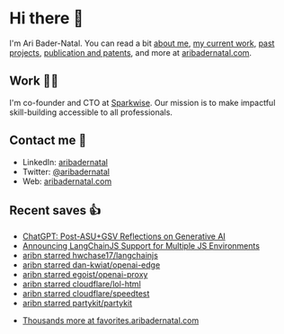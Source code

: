 # Hi there  👋

I'm Ari Bader-Natal. You can read a bit [about me](https://aribadernatal.com), [my current work](https://aribadernatal.com/projects/Sparkwise/), [past projects](https://aribadernatal.com/projects/), [publication and patents](https://aribadernatal.com/publications), and more at [aribadernatal.com](https://aribadernatal.com).

## Work  👨‍💻

I'm co-founder and CTO at [Sparkwise](https://sparkwise.co). Our mission is to make impactful skill-building accessible to all professionals.

## Contact me  💬 

- LinkedIn: [aribadernatal](https://linkedin.com/in/aribadernatal)
- Twitter: [@aribadernatal](https://twitter.com/aribadernatal)
- Web: [aribadernatal.com](https://aribadernatal.com)

## Recent saves  👍

<!--START_SECTION:feed-->
* [ChatGPT: Post-ASU+GSV Reflections on Generative AI](https:&#x2F;&#x2F;favorites.aribadernatal.com&#x2F;pocket-favorites&#x2F;2023&#x2F;04&#x2F;chatgpt-post-asugsv-reflections-on-generative-ai&#x2F;)
* [Announcing LangChainJS Support for Multiple JS Environments](https:&#x2F;&#x2F;favorites.aribadernatal.com&#x2F;pocket-favorites&#x2F;2023&#x2F;04&#x2F;announcing-langchainjs-support-for-multiple-js-environments&#x2F;)
* [aribn starred hwchase17&#x2F;langchainjs](https:&#x2F;&#x2F;favorites.aribadernatal.com&#x2F;github-favorites&#x2F;2023&#x2F;04&#x2F;aribn-starred-hwchase17-langchainjs&#x2F;)
* [aribn starred dan-kwiat&#x2F;openai-edge](https:&#x2F;&#x2F;favorites.aribadernatal.com&#x2F;github-favorites&#x2F;2023&#x2F;04&#x2F;aribn-starred-dan-kwiat-openai-edge&#x2F;)
* [aribn starred egoist&#x2F;openai-proxy](https:&#x2F;&#x2F;favorites.aribadernatal.com&#x2F;github-favorites&#x2F;2023&#x2F;04&#x2F;aribn-starred-egoist-openai-proxy&#x2F;)
* [aribn starred cloudflare&#x2F;lol-html](https:&#x2F;&#x2F;favorites.aribadernatal.com&#x2F;github-favorites&#x2F;2023&#x2F;04&#x2F;aribn-starred-cloudflare-lol-html&#x2F;)
* [aribn starred cloudflare&#x2F;speedtest](https:&#x2F;&#x2F;favorites.aribadernatal.com&#x2F;github-favorites&#x2F;2023&#x2F;04&#x2F;aribn-starred-cloudflare-speedtest&#x2F;)
* [aribn starred partykit&#x2F;partykit](https:&#x2F;&#x2F;favorites.aribadernatal.com&#x2F;github-favorites&#x2F;2023&#x2F;04&#x2F;aribn-starred-partykit-partykit&#x2F;)
<!--END_SECTION:feed-->
* [Thousands more at favorites.aribadernatal.com](https://favorites.aribadernatal.com)
